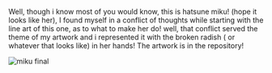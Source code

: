 Well, though i know most of you would know, this is hatsune miku! (hope it looks like her),
I found myself in a conflict of thoughts while starting with the line art of this one, as to what to make her do!
well, that conflict served the theme of my artwork and i represented it with the broken radish ( or whatever that looks like) in her hands!
The artwork is in the repository!

![miku final](https://github.com/user-attachments/assets/eecb16e4-b689-411f-a789-c78d0974c691)
